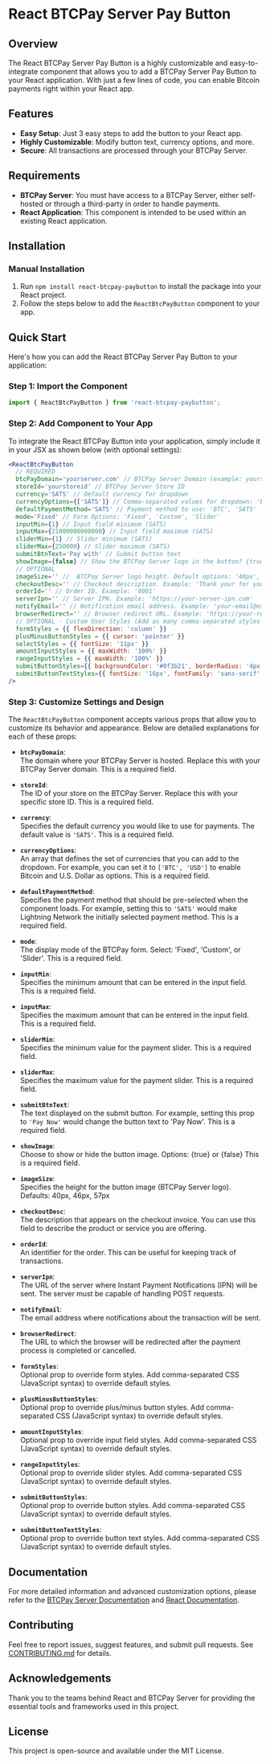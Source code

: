 # React BTCPay Server Pay Button

## Overview

The React BTCPay Server Pay Button is a highly customizable and easy-to-integrate component that allows you to add a BTCPay Server Pay Button to your React application. With just a few lines of code, you can enable Bitcoin payments right within your React app.

## Features

- **Easy Setup**: Just 3 easy steps to add the button to your React app.
- **Highly Customizable**: Modify button text, currency options, and more.
- **Secure**: All transactions are processed through your BTCPay Server.

## Requirements

- **BTCPay Server**: You must have access to a BTCPay Server, either self-hosted or through a third-party in order to handle payments.
- **React Application**: This component is intended to be used within an existing React application.

## Installation

### Manual Installation

1. Run `npm install react-btcpay-paybutton` to install the package into your React project.
2. Follow the steps below to add the `ReactBtcPayButton` component to your app.

## Quick Start

Here's how you can add the React BTCPay Server Pay Button to your application:

### Step 1: Import the Component

```jsx
import { ReactBtcPayButton } from 'react-btcpay-paybutton';
```

### Step 2: Add Component to Your App

To integrate the React BTCPay Button into your application, simply include it in your JSX as shown below (with optional settings):

```jsx
<ReactBtcPayButton
  // REQUIRED
  btcPayDomain='yourserver.com' // BTCPay Server Domain (example: yourserver.com)
  storeId='yourstoreid' // BTCPay Server Store ID
  currency='SATS' // Default currency for dropdown 
  currencyOptions={['SATS']} // Comma-separated values for dropdown: 'BTC', 'USD', 'EUR', etc.
  defaultPaymentMethod='SATS' // Payment method to use: 'BTC', 'SATS'
  mode='Fixed' // Form Options: 'Fixed', 'Custom', 'Slider'
  inputMin={1} // Input field minimum (SATS)
  inputMax={21000000000000} // Input field maximum (SATS)
  sliderMin={1} // Slider minimum (SATS)
  sliderMax={250000} // Slider maximum (SATS)
  submitBtnText='Pay with' // Submit button text
  showImage={false} // Show the BTCPay Server logo in the button? {true} or {false}
  // OPTIONAL
  imageSize='' //  BTCPay Server logo height. Default options: '40px', '46px', or '57px'
  checkoutDesc='' // Checkout description. Example: 'Thank your for your payment!'
  orderId='' // Order ID. Example: '0001'
  serverIpn='' // Server IPN. Example: 'https://your-server-ipn.com'
  notifyEmail='' // Notification email address. Example: 'your-email@example.com'
  browserRedirect='' // Browser redirect URL. Example: 'https://your-redirect.com'
  // OPTIONAL - Custom User Styles (Add as many comma-separated styles as needed)
  formStyles = {{ flexDirection: 'column' }}
  plusMinusButtonStyles = {{ cursor: 'pointer' }}
  selectStyles = {{ fontSize: '11px' }}
  amountInputStyles = {{ maxWidth: '100%' }}
  rangeInputStyles = {{ maxWidth: '100%' }}
  submitButtonStyles={{ backgroundColor: '#0f3b21', borderRadius: '4px', minWidth: '168px' }}
  submitButtonTextStyles={{ fontSize: '16px', fontFamily: 'sans-serif' }}
/>

```

### Step 3: Customize Settings and Design

The `ReactBtcPayButton` component accepts various props that allow you to customize its behavior and appearance. Below are detailed explanations for each of these props:

- **`btcPayDomain`**:  
  The domain where your BTCPay Server is hosted. Replace this with your BTCPay Server domain. This is a required field.

- **`storeId`**:  
  The ID of your store on the BTCPay Server. Replace this with your specific store ID. This is a required field.

- **`currency`**:  
  Specifies the default currency you would like to use for payments. The default value is `'SATS'`. This is a required field.

- **`currencyOptions`**:  
  An array that defines the set of currencies that you can add to the dropdown. For example, you can set it to `['BTC', 'USD']` to enable Bitcoin and U.S. Dollar as options. This is a required field.

- **`defaultPaymentMethod`**:  
  Specifies the payment method that should be pre-selected when the component loads. For example, setting this to `'SATS'` would make Lightning Network the initially selected payment method. This is a required field.

- **`mode`**:  
  The display mode of the BTCPay form. Select: 'Fixed', 'Custom', or 'Slider'. This is a required field.

- **`inputMin`**:  
  Specifies the minimum amount that can be entered in the input field. This is a required field.

- **`inputMax`**:  
  Specifies the maximum amount that can be entered in the input field. This is a required field.

- **`sliderMin`**:  
  Specifies the minimum value for the payment slider. This is a required field.

- **`sliderMax`**:  
  Specifies the maximum value for the payment slider. This is a required field.

- **`submitBtnText`**:  
  The text displayed on the submit button. For example, setting this prop to `'Pay Now'` would change the button text to 'Pay Now'. This is a required field.

- **`showImage`**:  
  Choose to show or hide the button image. Options: {true} or {false} This is a required field.

- **`imageSize`**:  
  Specifies the height for the button image (BTCPay Server logo). Defaults: 40px, 46px, 57px

- **`checkoutDesc`**:  
  The description that appears on the checkout invoice. You can use this field to describe the product or service you are offering.

- **`orderId`**:  
  An identifier for the order. This can be useful for keeping track of transactions.

- **`serverIpn`**:  
  The URL of the server where Instant Payment Notifications (IPN) will be sent. The server must be capable of handling POST requests.

- **`notifyEmail`**:  
  The email address where notifications about the transaction will be sent.

- **`browserRedirect`**:  
  The URL to which the browser will be redirected after the payment process is completed or cancelled.

- **`formStyles`**:  
  Optional prop to override form styles. Add comma-separated CSS (JavaScript syntax) to override default styles.

- **`plusMinusButtonStyles`**:  
  Optional prop to override plus/minus button styles. Add comma-separated CSS (JavaScript syntax) to override default styles.

- **`amountInputStyles`**:  
  Optional prop to override input field styles. Add comma-separated CSS (JavaScript syntax) to override default styles.

- **`rangeInputStyles`**:  
  Optional prop to override slider styles. Add comma-separated CSS (JavaScript syntax) to override default styles.

- **`submitButtonStyles`**:  
  Optional prop to override button styles. Add comma-separated CSS (JavaScript syntax) to override default styles.

- **`submitButtonTextStyles`**:  
  Optional prop to override button text styles. Add comma-separated CSS (JavaScript syntax) to override default styles.


## Documentation

For more detailed information and advanced customization options, please refer to the [BTCPay Server Documentation](https://docs.btcpayserver.org/) and [React Documentation](https://legacy.reactjs.org/docs/getting-started.html).

## Contributing

Feel free to report issues, suggest features, and submit pull requests. See [CONTRIBUTING.md](https://github.com/2140data/react-btcpay-paybutton/blob/main/CONTRIBUTING.md) for details.

## Acknowledgements

Thank you to the teams behind React and BTCPay Server for providing the essential tools and frameworks used in this project.

## License

This project is open-source and available under the MIT License.